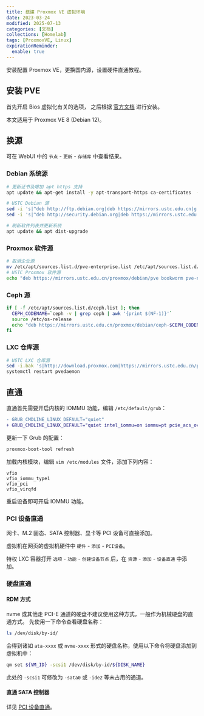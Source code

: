 ```yaml
---
title: 搭建 Proxmox VE 虚拟环境
date: 2023-03-24
modified: 2025-07-13
categories: [文档]
collections: [Homelab]
tags: [ProxmoxVE, Linux]
expirationReminder:
  enable: true
---
```


安装配置 Proxmox VE，更换国内源，设置硬件直通教程。

<!--more-->

## 安装 PVE

首先开启 Bios 虚拟化有关的选项，
之后根据 [官方文档](https://pve.proxmox.com/wiki/Installation) 进行安装。

本文适用于 Proxmox VE 8 (Debian 12)。

## 换源

可在 WebUI 中的 `节点` - `更新` - `存储库` 中查看结果。

### Debian 系统源

```bash
# 更新证书及增加 apt https 支持
apt update && apt-get install -y apt-transport-https ca-certificates  --fix-missing

# USTC Debian 源
sed -i 's|^deb http://ftp.debian.org|deb https://mirrors.ustc.edu.cn|g' /etc/apt/sources.list
sed -i 's|^deb http://security.debian.org|deb https://mirrors.ustc.edu.cn/debian-security|g' /etc/apt/sources.list

# 刷新软件列表并更新系统
apt update && apt dist-upgrade
```

### Proxmox 软件源

```bash
# 取消企业源
mv /etc/apt/sources.list.d/pve-enterprise.list /etc/apt/sources.list.d/pve-enterprise.list.bak
# USTC Proxmox 软件源
echo "deb https://mirrors.ustc.edu.cn/proxmox/debian/pve bookworm pve-no-subscription" > /etc/apt/sources.list.d/pve-no-subscription.list
```

### Ceph 源

```bash
if [ -f /etc/apt/sources.list.d/ceph.list ]; then
  CEPH_CODENAME=`ceph -v | grep ceph | awk '{print $(NF-1)}'`
  source /etc/os-release
  echo "deb https://mirrors.ustc.edu.cn/proxmox/debian/ceph-$CEPH_CODENAME $VERSION_CODENAME no-subscription" > /etc/apt/sources.list.d/ceph.list
fi
```

### LXC 仓库源

```bash
# USTC LXC 仓库源
sed -i.bak 's|http://download.proxmox.com|https://mirrors.ustc.edu.cn/proxmox|g' /usr/share/perl5/PVE/APLInfo.pm
systemctl restart pvedaemon
```

## 直通

直通首先需要开启内核的 IOMMU 功能，编辑 `/etc/default/grub`：

```diff
- GRUB_CMDLINE_LINUX_DEFAULT="quiet"
+ GRUB_CMDLINE_LINUX_DEFAULT="quiet intel_iommu=on iommu=pt pcie_acs_override=downstream,multifunction"
```

更新一下 Grub 的配置：

```bash
proxmox-boot-tool refresh
```

加载内核模块，编辑 `vim /etc/modules` 文件，添加下列内容：

```text
vfio
vfio_iommu_type1
vfio_pci
vfio_virqfd
```

重启设备即可开启 IOMMU 功能。

### PCI 设备直通

网卡、M.2 固态、SATA 控制器、显卡等 PCI 设备可直接添加。

虚拟机在网页的虚拟机硬件中 `硬件` - `添加` - `PCI设备`。

特权 LXC 容器打开 `选项` - `功能` - `创建设备节点` 后，在 `资源` - `添加` - `设备直通` 中添加。

### 硬盘直通

#### RDM 方式

nvme 或其他走 PCI-E 通道的硬盘不建议使用这种方式，一般作为机械硬盘的直通方式。
先使用一下命令查看硬盘名称：

```bash
ls /dev/disk/by-id/
```

会得到诸如 `ata-xxxx` 或 `nvme-xxxx` 形式的硬盘名称，使用以下命令将硬盘添加到虚拟机中：

```bash
qm set ${VM_ID} -scsi1 /dev/disk/by-id/${DISK_NAME}
```

此处的 `-scsi1` 可修改为 `-sata0` 或 `-ide2` 等未占用的通道。

#### 直通 SATA 控制器

详见 [PCI 设备直通](#pci-设备直通)。

